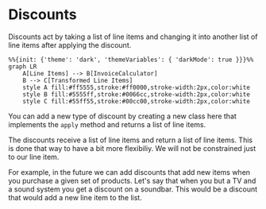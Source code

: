 # Discounts

Discounts act by taking a list of line items and changing it into another list of line items after applying the discount.

```mermaid
%%{init: {'theme': 'dark', 'themeVariables': { 'darkMode': true }}}%%
graph LR
    A[Line Items] --> B[InvoiceCalculator]
    B --> C[Transformed Line Items]
    style A fill:#ff5555,stroke:#ff0000,stroke-width:2px,color:white
    style B fill:#5555ff,stroke:#0066cc,stroke-width:2px,color:white
    style C fill:#55ff55,stroke:#00cc00,stroke-width:2px,color:white
```

You can add a new type of discount by creating a new class here that implements the `apply` method and returns a list of line items.

The discounts receive a list of line items and return a list of line items. This is done that way to have a bit more flexibiliy. We will not be constrained just to our line item.

For example, in the future we can add discounts that add new items when you purchase a given set of products. Let's say that when you but a TV and a sound system you get a discount on a soundbar. This would be a discount that would add a new line item to the list.


